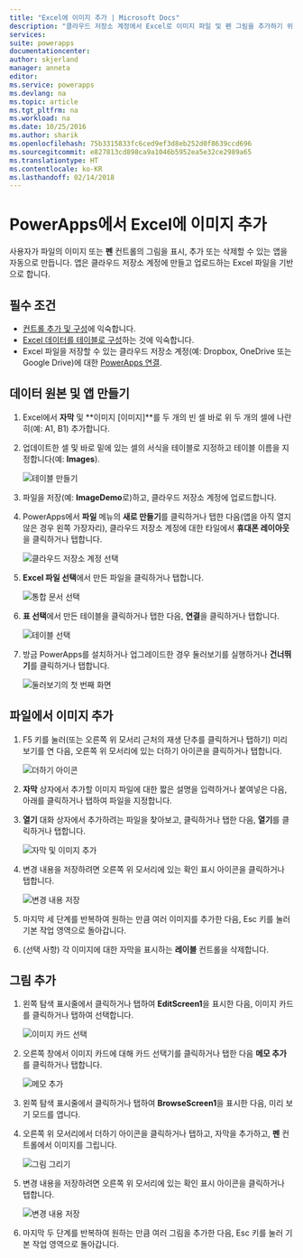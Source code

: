 ```yaml
---
title: "Excel에 이미지 추가 | Microsoft Docs"
description: "클라우드 저장소 계정에서 Excel로 이미지 파일 및 펜 그림을 추가하기 위한 단계별 지침"
services: 
suite: powerapps
documentationcenter: 
author: skjerland
manager: anneta
editor: 
ms.service: powerapps
ms.devlang: na
ms.topic: article
ms.tgt_pltfrm: na
ms.workload: na
ms.date: 10/25/2016
ms.author: sharik
ms.openlocfilehash: 75b3315833fc6ced9ef3d8eb252d0f8639ccd696
ms.sourcegitcommit: e827813cd898ca9a1046b5952ea5e32ce2989a65
ms.translationtype: HT
ms.contentlocale: ko-KR
ms.lasthandoff: 02/14/2018
---
```

# <a name="add-images-to-excel-from-powerapps"></a>PowerApps에서 Excel에 이미지 추가
사용자가 파일의 이미지 또는 **펜** 컨트롤의 그림을 표시, 추가 또는 삭제할 수 있는 앱을 자동으로 만듭니다. 앱은 클라우드 저장소 계정에 만들고 업로드하는 Excel 파일을 기반으로 합니다.

## <a name="prerequisites"></a>필수 조건

* [컨트롤 추가 및 구성](add-configure-controls.md)에 익숙합니다.
* [Excel 데이터를 테이블로 구성](https://support.office.com/article/Format-an-Excel-table-6789619F-C889-495C-99C2-2F971C0E2370?ui=en-US&rs=en-US&ad=US)하는 것에 익숙합니다.
* Excel 파일을 저장할 수 있는 클라우드 저장소 계정(예: Dropbox, OneDrive 또는 Google Drive)에 대한 [PowerApps 연결](add-data-connection.md).

## <a name="create-the-data-source-and-the-app"></a>데이터 원본 및 앱 만들기
1. Excel에서 **자막** 및 **이미지 [이미지]**를 두 개의 빈 셀 바로 위 두 개의 셀에 나란히(예: A1, B1) 추가합니다.
2. 업데이트한 셀 및 바로 밑에 있는 셀의 서식을 테이블로 지정하고 테이블 이름을 지정합니다(예: **Images**).
   
    ![테이블 만들기](./media/add-images-to-excel/create-table.png)
3. 파일을 저장(예: **ImageDemo**로)하고, 클라우드 저장소 계정에 업로드합니다.
4. PowerApps에서 **파일** 메뉴의 **새로 만들기**를 클릭하거나 탭한 다음(앱을 아직 열지 않은 경우 왼쪽 가장자리), 클라우드 저장소 계정에 대한 타일에서 **휴대폰 레이아웃**을 클릭하거나 탭합니다.
   
    ![클라우드 저장소 계정 선택](./media/add-images-to-excel/select-account.png)
5. **Excel 파일 선택**에서 만든 파일을 클릭하거나 탭합니다.
   
    ![통합 문서 선택](./media/add-images-to-excel/select-workbook.png)
6. **표 선택**에서 만든 테이블을 클릭하거나 탭한 다음, **연결**을 클릭하거나 탭합니다.
   
    ![테이블 선택](./media/add-images-to-excel/select-table.png)
7. 방금 PowerApps를 설치하거나 업그레이드한 경우 둘러보기를 실행하거나 **건너뛰기**를 클릭하거나 탭합니다.
   
    ![둘러보기의 첫 번째 화면](./media/add-images-to-excel/quick-tour.png)

## <a name="add-an-image-from-a-file"></a>파일에서 이미지 추가
1. F5 키를 눌러(또는 오른쪽 위 모서리 근처의 재생 단추를 클릭하거나 탭하기) 미리 보기를 연 다음, 오른쪽 위 모서리에 있는 더하기 아이콘을 클릭하거나 탭합니다.
   
    ![더하기 아이콘](./media/add-images-to-excel/plus-icon.png)
2. **자막** 상자에서 추가할 이미지 파일에 대한 짧은 설명을 입력하거나 붙여넣은 다음, 아래를 클릭하거나 탭하여 파일을 지정합니다.
3. **열기** 대화 상자에서 추가하려는 파일을 찾아보고, 클릭하거나 탭한 다음, **열기**를 클릭하거나 탭합니다.
   
    ![자막 및 이미지 추가](./media/add-images-to-excel/add-image.png)
4. 변경 내용을 저장하려면 오른쪽 위 모서리에 있는 확인 표시 아이콘을 클릭하거나 탭합니다.
   
    ![변경 내용 저장](./media/add-images-to-excel/checkmark-icon.png)
5. 마지막 세 단계를 반복하여 원하는 만큼 여러 이미지를 추가한 다음, Esc 키를 눌러 기본 작업 영역으로 돌아갑니다.
6. (선택 사항) 각 이미지에 대한 자막을 표시하는 **레이블** 컨트롤을 삭제합니다.

## <a name="add-a-drawing"></a>그림 추가
1. 왼쪽 탐색 표시줄에서 클릭하거나 탭하여 **EditScreen1**을 표시한 다음, 이미지 카드를 클릭하거나 탭하여 선택합니다.
   
    ![이미지 카드 선택](./media/add-images-to-excel/select-card.png)
2. 오른쪽 창에서 이미지 카드에 대해 카드 선택기를 클릭하거나 탭한 다음 **메모 추가**를 클릭하거나 탭합니다.
   
    ![메모 추가](./media/add-images-to-excel/add-notes.png)
3. 왼쪽 탐색 표시줄에서 클릭하거나 탭하여 **BrowseScreen1**을 표시한 다음, 미리 보기 모드를 엽니다.
4. 오른쪽 위 모서리에서 더하기 아이콘을 클릭하거나 탭하고, 자막을 추가하고, **펜** 컨트롤에서 이미지를 그립니다.
   
    ![그림 그리기](./media/add-images-to-excel/draw-picture.png)
5. 변경 내용을 저장하려면 오른쪽 위 모서리에 있는 확인 표시 아이콘을 클릭하거나 탭합니다.
   
    ![변경 내용 저장](./media/add-images-to-excel/checkmark-icon.png)
6. 마지막 두 단계를 반복하여 원하는 만큼 여러 그림을 추가한 다음, Esc 키를 눌러 기본 작업 영역으로 돌아갑니다.

